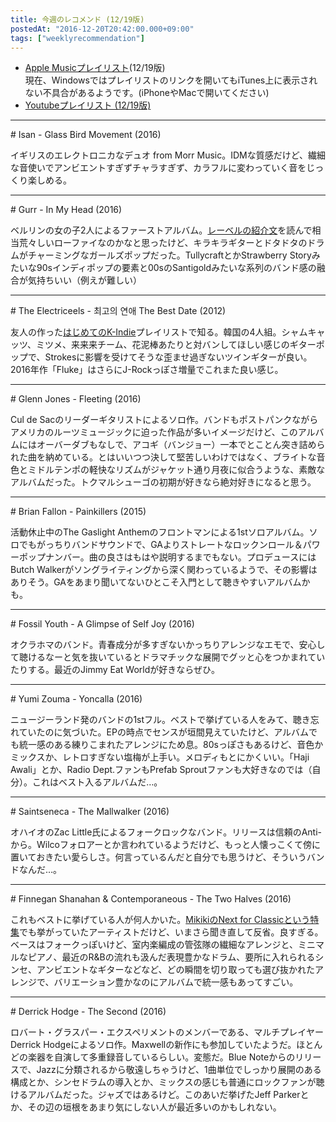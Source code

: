 ```yaml
---
title: 今週のレコメンド (12/19版)
postedAt: "2016-12-20T20:42:00.000+09:00"
tags: ["weeklyrecommendation"]
---
```


* [Apple Musicプレイリスト](https://itunes.apple.com/jp/playlist/jin-zhounorekomendo-12-19ban/idpl.ed10383b23384d46bced68c25b935b6e)(12/19版)  
現在、Windowsではプレイリストのリンクを開いてもiTunes上に表示されない不具合があるようです。(iPhoneやMacで開いてください)
* [Youtubeプレイリスト (12/19版)](https://www.youtube.com/playlist?list=PLegnWsUgQaydrmHuNtYtrwaYhUZyXKKAR)

---

\# Isan - Glass Bird Movement (2016)

イギリスのエレクトロニカなデュオ from Morr Music。IDMな質感だけど、繊細な音使いでアンビエントすぎずチャラすぎず、カラフルに変わっていく音をじっくり楽しめる。

---

\# Gurr - In My Head (2016)

ベルリンの女の子2人によるファーストアルバム。[レーベルの紹介文](http://www.inpartmaint.com/site/18511/)を読んで相当荒々しいローファイなのかなと思ったけど、キラキラギターとドタドタのドラムがチャーミングなガールズポップだった。TullycraftとかStrawberry Storyみたいな90sインディポップの要素と00sのSantigoldみたいな系列のバンド感の融合が気持ちいい（例えが難しい）

---

\# The Electriceels - 최고의 연애 The Best Date (2012)

友人の作った[はじめてのK-Indie](https://itunes.apple.com/jp/playlist/hajimetenok-indie/idpl.748ea0d6158a4e8aba9fa182826f6802)プレイリストで知る。韓国の4人組。シャムキャッツ、ミツメ、来来来チーム、花泥棒あたりと対バンしてほしい感じのギターポップで、Strokesに影響を受けてそうな歪ませ過ぎないツインギターが良い。2016年作「Fluke」はさらにJ-Rockっぽさ増量でこれまた良い感じ。

---

\# Glenn Jones - Fleeting (2016)

Cul de Sacのリーダーギタリストによるソロ作。バンドもポストパンクながらアメリカのルーツミュージックに迫った作品が多いイメージだけど、このアルバムにはオーバーダブもなしで、アコギ（バンジョー）一本でとことん突き詰められた曲を納めている。とはいいつつ決して堅苦しいわけではなく、ブライトな音色とミドルテンポの軽快なリズムがジャケット通り月夜に似合うような、素敵なアルバムだった。トクマルシューゴの初期が好きなら絶対好きになると思う。

---

\# Brian Fallon - Painkillers (2015)

活動休止中のThe Gaslight Anthemのフロントマンによる1stソロアルバム。ソロでもがっちりバンドサウンドで、GAよりストレートなロックンロール＆パワーポップナンバー。曲の良さはもはや説明するまでもない。プロデュースにはButch Walkerがソングライティングから深く関わっているようで、その影響はありそう。GAをあまり聞いてないひとこそ入門として聴きやすいアルバムかも。

---

\# Fossil Youth - A Glimpse of Self Joy (2016)

オクラホマのバンド。青春成分が多すぎないかっちりアレンジなエモで、安心して聴けるなーと気を抜いているとドラマチックな展開でグッと心をつかまれていたりする。最近のJimmy Eat Worldが好きならぜひ。

---

\# Yumi Zouma - Yoncalla (2016)

ニュージーランド発のバンドの1stフル。ベストで挙げている人をみて、聴き忘れていたのに気づいた。EPの時点でセンスが垣間見えていたけど、アルバムでも統一感のある練りこまれたアレンジにため息。80sっぽさもあるけど、音色かミックスか、レトロすぎない塩梅が上手い。メロディもとにかくいい。「Haji Awali」とか、Radio Dept.ファンもPrefab Sproutファンも大好きなのでは（自分）。これはベスト入るアルバムだ…。

---

\# Saintseneca - The Mallwalker (2016)

オハイオのZac Little氏によるフォークロックなバンド。リリースは信頼のAnti-から。Wilcoフォロアーとか言われているようだけど、もっと人懐っこくて傍に置いておきたい愛らしさ。何言っているんだと自分でも思うけど、そういうバンドなんだ…。

---

\# Finnegan Shanahan & Contemporaneous - The Two Halves (2016)

これもベストに挙げている人が何人かいた。[MikikiのNext for Classicという特集](http://mikiki.tokyo.jp/articles/-/10582)でも挙がっていたアーティストだけど、いまさら聞き直して反省。良すぎる。ベースはフォークっぽいけど、室内楽編成の管弦隊の繊細なアレンジと、ミニマルなピアノ、最近のR&Bの流れも汲んだ表現豊かなドラム、要所に入れられるシンセ、アンビエントなギターなどなど、どの瞬間を切り取っても選び抜かれたアレンジで、バリエーション豊かなのにアルバムで統一感もあってすごい。

---

\# Derrick Hodge - The Second (2016)

ロバート・グラスパー・エクスペリメントのメンバーである、マルチプレイヤーDerrick Hodgeによるソロ作。Maxwellの新作にも参加していたようだ。ほとんどの楽器を自演して多重録音しているらしい。変態だ。Blue Noteからのリリースで、Jazzに分類されるから敬遠しちゃうけど、1曲単位でしっかり展開のある構成とか、シンセドラムの導入とか、ミックスの感じも普通にロックファンが聴けるアルバムだった。ジャズではあるけど。このあいだ挙げたJeff Parkerとか、その辺の垣根をあまり気にしない人が最近多いのかもしれない。